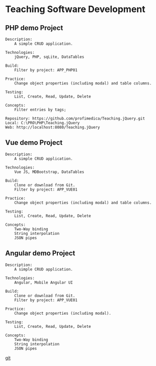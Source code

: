 # Teaching Software Development

## PHP demo Project

	Description:
		A simple CRUD application. 
		
	Technologies:
		jQuery, PHP, sqLite, DataTables

	Build:
		Filter by project: APP_PHP01

	Practice:
		Change object properties (including modal) and table columns.
		
	Testing:
		List, Create, Read, Update, Delete
		
	Concepts:
		Filter entries by tags;
	
	Repository: https://github.com/profimedica/Teaching.jQuery.git
	Local: C:\PRO\PHP\Teaching.jQuery
	Web: http://localhost:8080/Teaching.jQuery

## Vue demo Project

	Description:
		A simple CRUD application.
		
	Technologies:
		Vue JS, MDBootstrap, DataTables
		
	Build:
		Clone or download from Git.		
		Filter by project: APP_VUE01

	Practice:
		Change object properties (including modal) and table columns.
		
	Testing:
		List, Create, Read, Update, Delete
		
	Concepts:
		Two-Way binding
		String interpolation
		JSON pipes

## Angular demo Project

	Description:
		A simple CRUD application.
		
	Technologies:
		Angular, Mobile Angular UI
		
	Build:
		Clone or download from Git.		
		Filter by project: APP_VUE01

	Practice:
		Change object properties (including modal).
		
	Testing:
		List, Create, Read, Update, Delete
		
	Concepts:
		Two-Way binding
		String interpolation
		JSON pipes

[git](https://profimedica.github.io/Teaching)